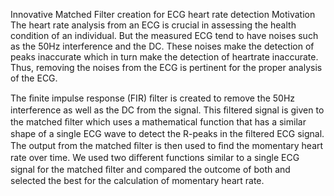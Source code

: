 Innovative Matched Filter creation for ECG heart rate detection 
Motivation
The heart rate analysis from an ECG is crucial in assessing the health condition of an individual. But the measured ECG tend to have noises such as the 50Hz interference and the DC. These noises make the detection of peaks inaccurate which in turn make the detection of heartrate inaccurate. Thus, removing the noises from the ECG is pertinent for the proper analysis of the ECG.

The ﬁnite impulse response (FIR) ﬁlter is created to remove the 50Hz interference as well as the DC from the signal. This ﬁltered signal is given to the matched ﬁlter which uses a mathematical function that has a similar shape of a single ECG wave to detect the R-peaks in the ﬁltered ECG signal. The output from the matched ﬁlter is then used to ﬁnd the momentary heart rate over time. We used two diﬀerent functions similar to a single ECG signal for the matched ﬁlter and compared the outcome of both and selected the best for the calculation of momentary heart rate.
